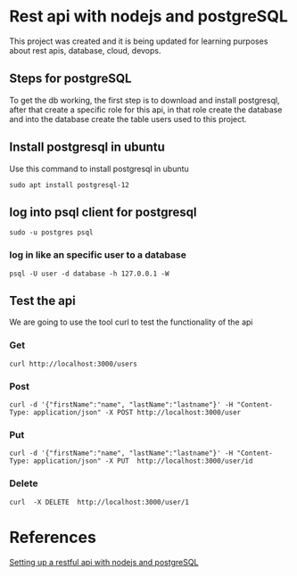 # Rest api with nodejs and postgreSQL

This project was created and it is being updated for learning purposes about rest apis, database, cloud, devops.

## Steps for postgreSQL

To get the db working, the first step is to download and install postgresql, after that create
a specific role for this api, in that role create the database and into the database create the table users used to this project.

## Install postgresql in ubuntu

Use this command to  install postgresql in ubuntu

`sudo apt install postgresql-12`

## log into psql client for postgresql

`sudo -u postgres psql`

### log in like an specific user to a database

`psql -U user -d database -h 127.0.0.1 -W`


## Test the api

We are going to use the tool curl to test the functionality of the api

### Get

`curl http://localhost:3000/users`

### Post

`curl -d '{"firstName":"name", "lastName":"lastname"}' -H "Content-Type: application/json" -X POST http://localhost:3000/user`


### Put

`curl -d '{"firstName":"name", "lastName":"lastname"}' -H "Content-Type: application/json" -X PUT  http://localhost:3000/user/id`

### Delete

`curl  -X DELETE  http://localhost:3000/user/1`


# References

[Setting up a restful api with nodejs and postgreSQL](https://blog.logrocket.com/setting-up-a-restful-api-with-node-js-and-postgresql-d96d6fc892d8/)
